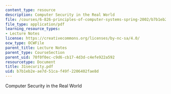 ```yaml
---
content_type: resource
description: Computer Security in the Real World
file: /courses/6-826-principles-of-computer-systems-spring-2002/b7b1eb2eae7d51caf49f2206402fae8d_31security.pdf
file_type: application/pdf
learning_resource_types:
- Lecture Notes
license: https://creativecommons.org/licenses/by-nc-sa/4.0/
ocw_type: OCWFile
parent_title: Lecture Notes
parent_type: CourseSection
parent_uid: 70f0f0ec-c9d6-cb17-4d3d-c4efe922a592
resourcetype: Document
title: 31security.pdf
uid: b7b1eb2e-ae7d-51ca-f49f-2206402fae8d
---
```

Computer Security in the Real World